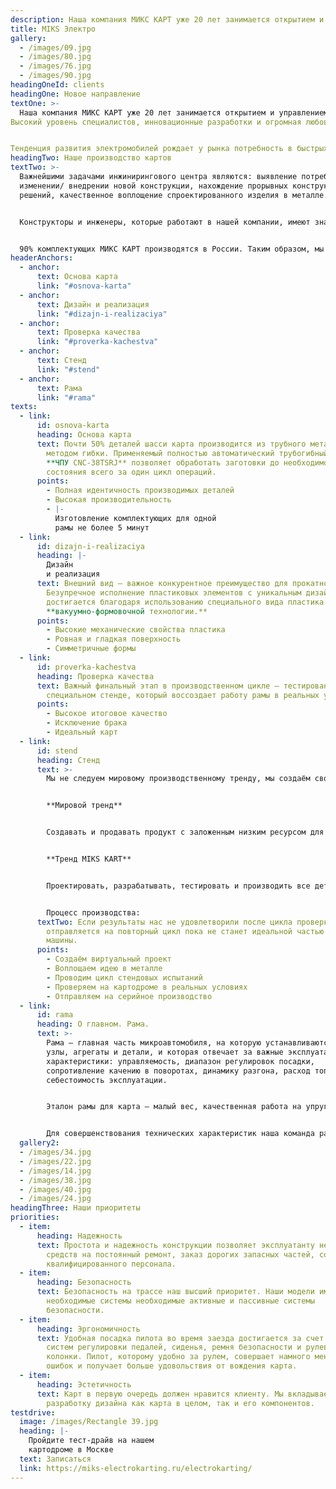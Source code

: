 ```yaml
---
description: Наша компания МИКС КАРТ уже 20 лет занимается открытием и управлением развлекательных картинг-центров в России. Благодаря богатому опыту в автоспорте, мы точно знаем, что необходимо владельцу и оператору картинг-центра для успешной работы. Поэтому при проектировании и производстве картов делаем упор на надежность, безопасность, удобную и доступную эксплуатацию.
title: МIKS Электро
gallery:
  - /images/09.jpg
  - /images/80.jpg
  - /images/76.jpg
  - /images/90.jpg
headingOneId: clients
headingOne: Новое направление
textOne: >-
  Наша компания МИКС КАРТ уже 20 лет занимается открытием и управлением развлекательных картинг-центров в России. 
Высокий уровень специалистов, инновационные разработки и огромная любовь к миру автоспорта позволили нам создать уникальный продукт в области электрокартинга.


Тенденция развития электромобилей рождает у рынка потребность в быстрых и мощных электрических картах, поэтому мы разработали новую модель карта - MIKS ELECTRO.
headingTwo: Наше производство картов
textTwo: >-
  Важнейшими задачами инжинирингового центра являются: выявление потребности в
  изменении/ внедрении новой конструкции, нахождение прорывных конструктивных
  решений, качественное воплощение спроектированного изделия в металле.


  Конструкторы и инженеры, которые работают в нашей компании, имеют значительный опыт в спортивном картинге и автоспорте, что позволяет спроектировать карты, отвечающие нашим целям и воплотить все инновационные решения в металле. Для этого мы используем современное точное оборудование, которое позволяет держать высокое качество вне зависимости от количества производимых деталей, снижая производственные риски, минимизируя издержки и снижая себестоимость конечного продукта.


  90% комплектующих МИКС КАРТ производятся в России. Таким образом, мы контролируем каждый шаг будущего карта и можем гарантировать нашим клиентам наличие запасных частей с оперативной логистикой.
headerAnchors:
  - anchor:
      text: Основа карта
      link: "#osnova-karta"
  - anchor:
      text: Дизайн и реализация
      link: "#dizajn-i-realizaciya"
  - anchor:
      text: Проверка качества
      link: "#proverka-kachestva"
  - anchor:
      text: Стенд
      link: "#stend"
  - anchor:
      text: Рама
      link: "#rama"
texts:
  - link:
      id: osnova-karta
      heading: Основа карта
      text: Почти 50% деталей шасси карта производится из трубного металлопроката
        методом гибки. Применяемый полностью автоматический трубогибный станок с
        **ЧПУ CNC-38TSRJ** позволяет обработать заготовки до необходимого
        состояния всего за один цикл операций.
      points:
        - Полная идентичность производимых деталей
        - Высокая производительность
        - |-
          Изготовление комплектующих для одной
          рамы не более 5 минут
  - link:
      id: dizajn-i-realizaciya
      heading: |-
        Дизайн 
        и реализация
      text: Внешний вид – важное конкурентное преимущество для прокатного картинга.
        Безупречное исполнение пластиковых элементов с уникальным дизайном
        достигается благодаря использованию специального вида пластика и
        **вакуумно-формовочной технологии.**
      points:
        - Высокие механические свойства пластика
        - Ровная и гладкая поверхность
        - Симметричные формы
  - link:
      id: proverka-kachestva
      heading: Проверка качествa
      text: Важный финальный этап в производственном цикле – тестирование изделий на
        специальном стенде, который воссоздает работу рамы в реальных условиях.
      points:
        - Высокое итоговое качество
        - Исключение брака
        - Идеальный карт
  - link:
      id: stend
      heading: Стенд
      text: >-
        Мы не следуем мировому производственному тренду, мы создаём свой.


        **Мировой тренд**


        Создавать и продавать продукт с заложенным низким ресурсом для дальнейшего заработка на продаже запасных комплектующих. 


        **Тренд MIKS KART**


        Проектировать, разрабатывать, тестировать и производить все детали карта с повышенными характеристиками надежности и высоким уровнем ремонтопригодности.


        Процесс производства: 
      textTwo: Если результаты нас не удовлетворили после цикла проверки, то компонент
        отправляется на повторный цикл пока не станет идеальной частью будущей
        машины.
      points:
        - Создаём виртуальный проект
        - Воплощаем идею в металле
        - Проводим цикл стендовых испытаний
        - Проверяем на картодроме в реальных условиях
        - Отправляем на серийное производство
  - link:
      id: rama
      heading: О главном. Рама.
      text: >-
        Рама — главная часть микроавтомобиля, на которую устанавливаются все
        узлы, агрегаты и детали, и которая отвечает за важные эксплуатационные
        характеристики: управляемость, диапазон регулировок посадки,
        сопротивление качению в поворотах, динамику разгона, расход топлива и
        себестоимость эксплуатации. 


        Эталон рамы для карта — малый вес, качественная работа на упругое кручение вокруг продольной оси в поворотах и отсутствие пластической деформации при работе и ударах.


        Для совершенствования технических характеристик наша команда разработала испытательный стенд. Стенд позволяет нам в короткие сроки провести испытания в идентичных условиях, подобрать оптимальные материалы и технологию производства, чтобы сделать раму высокого качества с заданными механическими и техническими характеристиками.
  gallery2:
  - /images/34.jpg
  - /images/22.jpg
  - /images/14.jpg
  - /images/38.jpg
  - /images/40.jpg
  - /images/24.jpg
headingThree: Наши приоритеты
priorities:
  - item:
      heading: Надежность
      text: Простота и надежность конструкции позволяет эксплуатанту не тратить много
        средств на постоянный ремонт, заказ дорогих запасных частей, содержание
        квалифицированного персонала.
  - item:
      heading: Безопасность
      text: Безопасность на трассе наш высший приоритет. Наши модели имеют все
        необходимые системы необходимые активные и пассивные системы
        безопасности.
  - item:
      heading: Эргономичность
      text: Удобная посадка пилота во время заезда достигается за счет оригинальных
        систем регулировки педалей, сиденья, ремня безопасности и рулевой
        колонки. Пилот, которому удобно за рулем, совершает намного меньше
        ошибок и получает больше удовольствия от вождения карта.
  - item:
      heading: Эстетичность
      text: Карт в первую очередь должен нравится клиенту. Мы вкладываем много сил в
        разработку дизайна как карта в целом, так и его компонентов.
testdrive:
  image: /images/Rectangle 39.jpg
  heading: |-
    Пройдите тест-драйв на нашем
    картодроме в Москве
  text: Записаться
  link: https://miks-electrokarting.ru/electrokarting/
---
```

